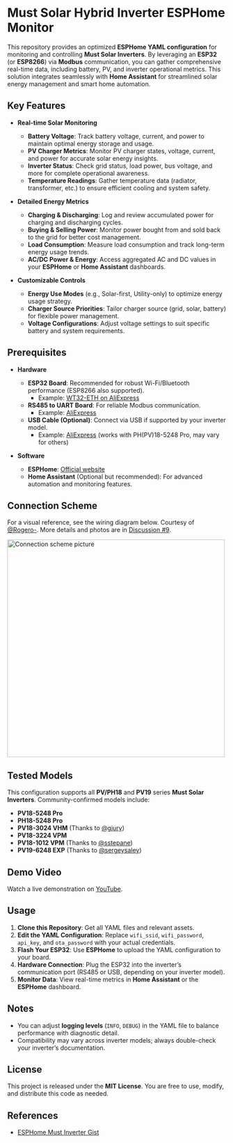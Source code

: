 # Must Solar Hybrid Inverter ESPHome Monitor

This repository provides an optimized **ESPHome YAML configuration** for monitoring and controlling **Must Solar Inverters**. By leveraging an **ESP32** (or **ESP8266**) via **Modbus** communication, you can gather comprehensive real-time data, including battery, PV, and inverter operational metrics. This solution integrates seamlessly with **Home Assistant** for streamlined solar energy management and smart home automation.

## Key Features

- **Real-time Solar Monitoring**  
  - **Battery Voltage**: Track battery voltage, current, and power to maintain optimal energy storage and usage.  
  - **PV Charger Metrics**: Monitor PV charger states, voltage, current, and power for accurate solar energy insights.  
  - **Inverter Status**: Check grid status, load power, bus voltage, and more for complete operational awareness.  
  - **Temperature Readings**: Gather temperature data (radiator, transformer, etc.) to ensure efficient cooling and system safety.

- **Detailed Energy Metrics**  
  - **Charging & Discharging**: Log and review accumulated power for charging and discharging cycles.  
  - **Buying & Selling Power**: Monitor power bought from and sold back to the grid for better cost management.  
  - **Load Consumption**: Measure load consumption and track long-term energy usage trends.  
  - **AC/DC Power & Energy**: Access aggregated AC and DC values in your **ESPHome** or **Home Assistant** dashboards.

- **Customizable Controls**  
  - **Energy Use Modes** (e.g., Solar-first, Utility-only) to optimize energy usage strategy.  
  - **Charger Source Priorities**: Tailor charger source (grid, solar, battery) for flexible power management.  
  - **Voltage Configurations**: Adjust voltage settings to suit specific battery and system requirements.

## Prerequisites

- **Hardware**  
  - **ESP32 Board**: Recommended for robust Wi-Fi/Bluetooth performance (ESP8266 also supported).  
    - Example: [WT32-ETH on AliExpress](https://www.aliexpress.com/item/1005006074972994.html)  
  - **RS485 to UART Board**: For reliable Modbus communication.  
    - Example: [AliExpress](https://www.aliexpress.com/item/1005001621746811.html)  
  - **USB Cable (Optional)**: Connect via USB if supported by your inverter model.  
    - Example: [AliExpress](https://www.aliexpress.com/item/1005002358382000.html) (works with PH(PV)18-5248 Pro, may vary for others)

- **Software**  
  - **ESPHome**: [Official website](https://esphome.io/)  
  - **Home Assistant** (Optional but recommended): For advanced automation and monitoring features.

## Connection Scheme

For a visual reference, see the wiring diagram below. Courtesy of [@Rogero-](https://github.com/Rogero-). More details and photos are in [Discussion #9](https://github.com/vladyspavlov/esphome-must-inverter/discussions/9#discussioncomment-11593361).

<img src="https://github.com/user-attachments/assets/f21a1027-218e-4f2c-9b26-354641475daa" alt="Connection scheme picture" width="500" />

## Tested Models

This configuration supports all **PV/PH18** and **PV19** series **Must Solar Inverters**. Community-confirmed models include:

- **PV18-5248 Pro**  
- **PH18-5248 Pro**  
- **PV18-3024 VHM** (Thanks to [@gjury](https://github.com/gjury))  
- **PV18-3224 VPM**  
- **PV18-1012 VPM** (Thanks to [@sstepane](https://github.com/sstepane))  
- **PV19-6248 EXP** (Thanks to [@sergeysaley](https://github.com/sergeysaley))

## Demo Video

Watch a live demonstration on [YouTube](https://youtu.be/0Ef8nHztPZQ).

## Usage

1. **Clone this Repository**: Get all YAML files and relevant assets.  
2. **Edit the YAML Configuration**: Replace `wifi_ssid`, `wifi_password`, `api_key`, and `ota_password` with your actual credentials.  
3. **Flash Your ESP32**: Use **ESPHome** to upload the YAML configuration to your board.  
4. **Hardware Connection**: Plug the ESP32 into the inverter’s communication port (RS485 or USB, depending on your inverter model).  
5. **Monitor Data**: View real-time metrics in **Home Assistant** or the **ESPHome** dashboard.

## Notes

- You can adjust **logging levels** (`INFO`, `DEBUG`) in the YAML file to balance performance with diagnostic detail.  
- Compatibility may vary across inverter models; always double-check your inverter’s documentation.

## License

This project is released under the **MIT License**. You are free to use, modify, and distribute this code as needed.

## References

- [ESPHome Must Inverter Gist](https://gist.github.com/vladyspavlov/5ac21cb58923482eff8e7bbb2d0854b3)

